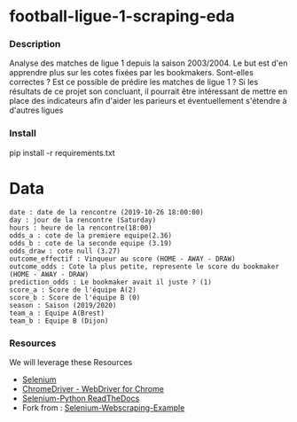 # football-ligue-1-scraping-eda

### Description
Analyse des matches de ligue 1 depuis la saison 2003/2004. Le but est d'en apprendre plus sur les cotes fixées par les bookmakers. Sont-elles correctes ? Est ce possible de prédire les matches de ligue 1 ? Si les résultats de ce projet son concluant, il pourrait être intéressant de mettre en place 
des indicateurs afin d'aider les parieurs et éventuellement s'étendre à d'autres ligues


### Install 
pip install -r requirements.txt

# Data

```
date : date de la rencontre (2019-10-26 18:00:00)
day : jour de la rencontre (Saturday)
hours : heure de la rencontre(18:00)
odds_a : cote de la premiere equipe(2.36)
odds_b : cote de la seconde equipe (3.19)
odds_draw : cote null (3.27)
outcome_effectif : Vinqueur au score (HOME - AWAY - DRAW)
outcome_odds : Cote la plus petite, represente le score du bookmaker (HOME - AWAY - DRAW)
prediction_odds : Le bookmaker avait il juste ? (1)
score_a : Score de l'équipe A(2) 
score_b : Score de l'équipe B (0)
season : Saison (2019/2020)
team_a : Equipe A(Brest)
team_b : Equipe B (Dijon)

```

### Resources

We will leverage these Resources
* [Selenium](https://pypi.python.org/pypi/selenium)
* [ChromeDriver - WebDriver for Chrome](https://sites.google.com/a/chromium.org/chromedriver/downloads)
* [Selenium-Python ReadTheDocs](http://selenium-python.readthedocs.io/)
* Fork from : [Selenium-Webscraping-Example](https://github.com/TheDancerCodes/Selenium-Webscraping-Example)
